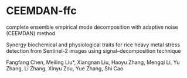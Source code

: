 # CEEMDAN-ffc
complete ensemble empirical mode decomposition with adaptive noise (CEEMDAN) method

Synergy biochemical and physiological traits for rice heavy metal stress detection from Sentinel-2 images using signal–decomposition technique

Fangfang Chen, Meiling Liu*, Xiangnan Liu, Haoyu Zhang, Mengqi Li, Yu Zhang, Li Zhang, Xinyu Zou, Yue Zhang, Shi Cao
